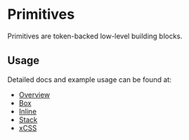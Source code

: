 # Primitives

Primitives are token-backed low-level building blocks.

## Usage

Detailed docs and example usage can be found at:

- [Overview](https://staging.atlassian.design/components/primitives/overview)
- [Box](https://staging.atlassian.design/components/primitives/box)
- [Inline](https://staging.atlassian.design/components/primitives/inline)
- [Stack](https://staging.atlassian.design/components/primitives/stack)
- [xCSS](https://staging.atlassian.design/components/primitives/xcss)

